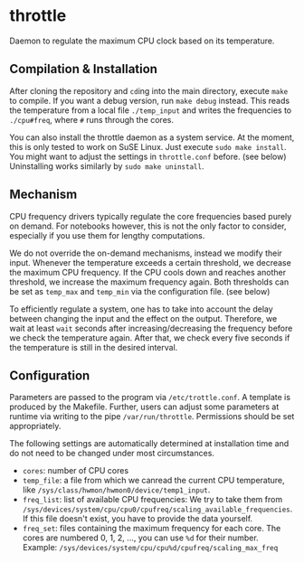 throttle
========

Daemon to regulate the maximum CPU clock based on its temperature.

Compilation & Installation
--------------------------
After cloning the repository and `cd`ing into the main directory, execute `make` to compile. If you want a debug version, run `make debug` instead. This reads the temperature from  a local file `./temp_input` and writes the frequencies to `./cpu#freq`, where `#` runs through the cores.

You can also install the throttle daemon as a system service. At the moment, this is only tested to work on SuSE Linux. Just execute `sudo make install`. You might want to adjust the settings in `throttle.conf` before. (see below) Uninstalling works similarly by `sudo make uninstall`.

Mechanism
---------
CPU frequency drivers typically regulate the core frequencies based purely on demand. For notebooks however, this is not the only factor to consider, especially if you use them for lengthy computations.

We do not override the on-demand mechanisms, instead we modify their input. Whenever the temperature exceeds a certain threshold, we decrease the maximum CPU frequency. If the CPU cools down and reaches another threshold, we increase the maximum frequency again. Both thresholds can be set as `temp_max` and `temp_min` via the configuration file. (see below)

To efficiently regulate a system, one has to take into account the delay between changing the input and the effect on the output. Therefore, we wait at least `wait` seconds after increasing/decreasing the frequency before we check the temperature again. After that, we check every five seconds if the temperature is still in the desired interval.

Configuration
-------------
Parameters are passed to the program via `/etc/trottle.conf`. A template is produced by the Makefile. Further, users can adjust some parameters at runtime via writing to the pipe `/var/run/throttle`. Permissions should be set appropriately.

The following settings are automatically determined at installation time and do not need to be changed under most circumstances.
- `cores`: number of CPU cores
- `temp_file`: a file from which we canread the current CPU temperature, like `/sys/class/hwmon/hwmon0/device/temp1_input`.
- `freq_list`: list of available CPU frequencies: We try to take them from `/sys/devices/system/cpu/cpu0/cpufreq/scaling_available_frequencies`. If this file doesn't exist, you have to provide the data yourself.
- `freq_set`: files containing the maximum frequency for each core. The cores are numbered 0, 1, 2, ..., you can use `%d` for their number. Example: `/sys/devices/system/cpu/cpu%d/cpufreq/scaling_max_freq`
